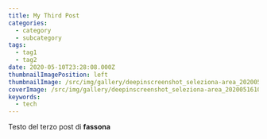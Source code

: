 ```yaml
---
title: My Third Post
categories:
  - category
  - subcategory
tags:
  - tag1
  - tag2
date: 2020-05-10T23:28:08.000Z
thumbnailImagePosition: left
thumbnailImage: /src/img/gallery/deepinscreenshot_seleziona-area_20200516101601.png
coverImage: /src/img/gallery/deepinscreenshot_seleziona-area_20200516101851.png
keywords:
  - tech
---
```

<!--more-->

Testo del terzo post di **fassona**